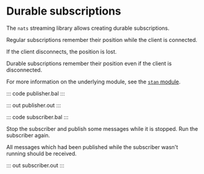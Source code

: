 # Durable subscriptions

The `nats` streaming library allows creating durable subscriptions.

Regular subscriptions remember their position while the client is connected.

If the client disconnects, the position is lost.

Durable subscriptions remember their position even if the client is disconnected.

For more information on the underlying module, see the [`stan` module](https://lib.ballerina.io/ballerinax/stan/latest).

::: code publisher.bal :::

::: out publisher.out :::

::: code subscriber.bal :::

Stop the subscriber and publish some messages while it is stopped. Run the subscriber again.

All messages which had been published while the subscriber wasn't running should be received.

::: out subscriber.out :::
